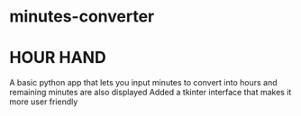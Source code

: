 # minutes-converter
<H1>HOUR HAND </H1>
A basic python  app  that  lets you input minutes to convert into hours and remaining minutes are also displayed
Added a tkinter interface that makes it more user friendly
